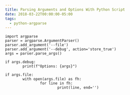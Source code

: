 ```yaml
---
title: Parsing Arguments and Options With Python Script
date: 2018-03-22T00:00:00-05:00
tags:
  - python-argparse
---
```


    import argparse
    parser = argparse.ArgumentParser()
    parser.add_argument('--file')
    parser.add_argument('--debug', action='store_true')
    args = parser.parse_args()

    if args.debug:
            print(f"Options: {args}")

    if args.file:
            with open(args.file) as fh:
                    for line in fh:
                            print(line, end='')
